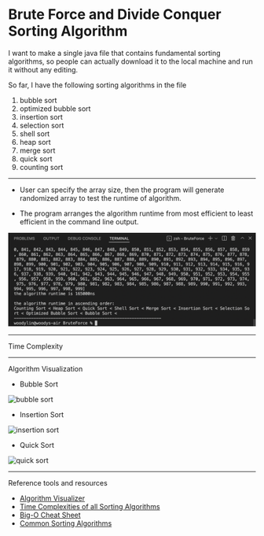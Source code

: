 # Brute Force and Divide Conquer Sorting Algorithm

I want to make a single java file that contains fundamental sorting algorithms, so people can actually download it to the local machine and run it without any editing.

So far, I have the following sorting algorithms in the file
1. bubble sort
2. optimized bubble sort
3. insertion sort 
4. selection sort
5. shell sort 
6. heap sort 
7. merge sort
8. quick sort
9. counting sort

---

- User can specify the array size, then the program will generate randomized array to test the runtime of algorithm.

- The program arranges the algorithm runtime from most efficient to least efficient in the command line output.

![runtime](/images/runtimes.png)

---

Time Complexity

---

Algorithm Visualization

- Bubble Sort

![bubble sort](https://res.cloudinary.com/practicaldev/image/fetch/s--C0CI1OCj--/c_limit%2Cf_auto%2Cfl_progressive%2Cq_66%2Cw_880/https://dev-to-uploads.s3.amazonaws.com/i/ubhywp9xh8zk6on4caql.gif)

- Insertion Sort

![insertion sort](https://res.cloudinary.com/practicaldev/image/fetch/s---bIcRugF--/c_limit%2Cf_auto%2Cfl_progressive%2Cq_66%2Cw_880/https://dev-to-uploads.s3.amazonaws.com/i/osft7ojymgp8jroekxxu.gif)

- Quick Sort

![quick sort](https://res.cloudinary.com/practicaldev/image/fetch/s--5nmg3LKx--/c_limit%2Cf_auto%2Cfl_progressive%2Cq_66%2Cw_880/https://dev-to-uploads.s3.amazonaws.com/i/vo2ltivrpucxtoamvdeb.gif)

---

Reference tools and resources
- <a href="https://algorithm-visualizer.org/" target="_blank">Algorithm Visualizer</a>
- <a href="https://www.geeksforgeeks.org/time-complexities-of-all-sorting-algorithms/" target="_blank">Time Complexities of all Sorting Algorithms</a>
- <a href="https://www.bigocheatsheet.com/" target="_blank">Big-O Cheat Sheet</a>
- <a href="https://dev.to/christinamcmahon/common-sorting-algorithms-in-javascript-58a7" target="_blank">Common Sorting Algorithms</a>
